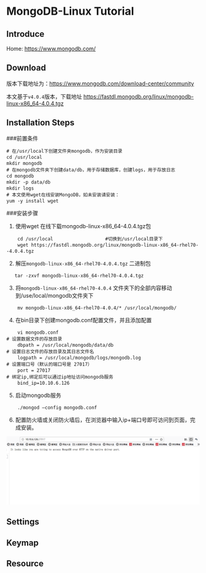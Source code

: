 # MongoDB-Linux Tutorial

## Introduce

Home: https://www.mongodb.com/
## Download
版本下载地址为：https://www.mongodb.com/download-center/community

本文基于`v4.0.4`版本，下载地址
https://fastdl.mongodb.org/linux/mongodb-linux-x86_64-4.0.4.tgz
## Installation Steps
###前置条件
```
# 在/usr/local下创建文件夹mongodb，作为安装目录
cd /usr/local                        
mkdir mongodb                    
# 在mongodb文件夹下创建data/db，用于存储数据库，创建logs，用于存放日志
cd mongodb
mkdir -p data/db
mkdir logs
# 本文使用wget在线安装MongoDB，如未安装请安装：
yum -y install wget
```
###安装步骤

1. 使用wget 在线下载mongodb-linux-x86_64-4.0.4.tgz包
```
    cd /usr/local                   #切换到/usr/local目录下
    wget https://fastdl.mongodb.org/linux/mongodb-linux-x86_64-rhel70--4.0.4.tgz   
```
2. 解压`mongodb-linux-x86_64-rhel70-4.0.4.tgz` 二进制包
```
   tar -zxvf mongodb-linux-x86_64-rhel70-4.0.4.tgz
```
3. 将`mongodb-linux-x86_64-rhel70-4.0.4` 文件夹下的全部内容移动到/use/local/mongodb文件夹下
```
    mv mongodb-linux-x86_64-rhel70-4.0.4/* /usr/local/mongodb/
```
4. 在bin目录下创建mongodb.conf配置文件，并且添加配置
```
    vi mongodb.conf
# 设置数据文件的存放目录
    dbpath = /usr/local/mongodb/data/db
# 设置日志文件的存放目录及其日志文件名
    logpath = /usr/local/mongodb/logs/mongodb.log
# 设置端口号（默认的端口号是 27017）
    port = 27017 
# 绑定ip,绑定后可以通过ip地址访问mongodb服务
    bind_ip=10.10.6.126
```
5. 启动mongodb服务
```
    ./mongod –config mongodb.conf
```
6. 配置防火墙或关闭防火墙后，在浏览器中输入ip+端口号即可访问到页面，完成安装。

  ![SUCCESS](image/MongoDB-Linux-1.png)
  
## Settings

## Keymap

## Resource
